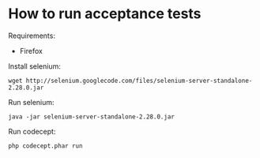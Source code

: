 # How to run acceptance tests

Requirements:

* Firefox

Install selenium:

```
wget http://selenium.googlecode.com/files/selenium-server-standalone-2.28.0.jar
```

Run selenium:

```
java -jar selenium-server-standalone-2.28.0.jar
```

Run codecept:

```
php codecept.phar run
```